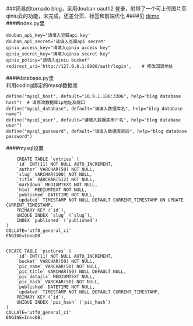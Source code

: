 ###简易的tornado blog，采用douban oauth2 登录，附带了一个可上传图片至qiniu云的功能，未完成，还差分页、标签和前端优化
####见 [demo](http://mytornadoblog.coding.io/)
####index.py里  

	douban_api_key='请填入豆瓣api key'  
	douban_api_secret='请填入豆瓣api secret'  
	qiniu_access_key="请填入qiniu access key"  
	qiniu_secret_key="请填入qiniu secret key"  
	qiniu_policy="请填入qiniu bucket"  
	redirect_uri='http://127.0.0.1:8000/auth/login',    # 修改回调地址

####database.py里  
利用coding绑定的mysql数据库  

	define("mysql_host", default="10.9.1.188:3306", help="blog database host")	# 请修改数据库ip地址及端口  
	define("mysql_database", default="请填入数据库名", help="blog database name")  
	define("mysql_user", default="请填入数据库用户名", help="blog database user")  
	define("mysql_password", default="请填入数据库密码", help="blog database password")  

####mysql设置  

		CREATE TABLE `entries` (
		`id` INT(11) NOT NULL AUTO_INCREMENT,
		`author` VARCHAR(50) NOT NULL,
		`slug` VARCHAR(100) NOT NULL,
		`title` VARCHAR(512) NOT NULL,
		`markdown` MEDIUMTEXT NOT NULL,
		`html` MEDIUMTEXT NOT NULL,
		`published` DATETIME NOT NULL,
		`updated` TIMESTAMP NOT NULL DEFAULT CURRENT_TIMESTAMP ON UPDATE CURRENT_TIMESTAMP,
		PRIMARY KEY (`id`),
		UNIQUE INDEX `slug` (`slug`),
		INDEX `published` (`published`)
	)
	COLLATE='utf8_general_ci'
	ENGINE=InnoDB


	CREATE TABLE `pictures` (
		`id` INT(11) NOT NULL AUTO_INCREMENT,
		`bucket` VARCHAR(50) NOT NULL,
		`pic_name` VARCHAR(50) NOT NULL,
		`pic_title` VARCHAR(50) NULL DEFAULT NULL,
		`pic_details` MEDIUMTEXT NULL,
		`pic_hash` VARCHAR(50) NOT NULL,
		`published` DATETIME NOT NULL,
		`updated` TIMESTAMP NOT NULL DEFAULT CURRENT_TIMESTAMP,
		PRIMARY KEY (`id`),
		UNIQUE INDEX `pic_hash` (`pic_hash`)
	)
	COLLATE='utf8_general_ci'
	ENGINE=InnoDB;


